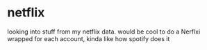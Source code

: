 # netflix
looking into stuff from my netflix data. would be cool to do a Nerflxi wrapped for each account, kinda like how spotify does it

